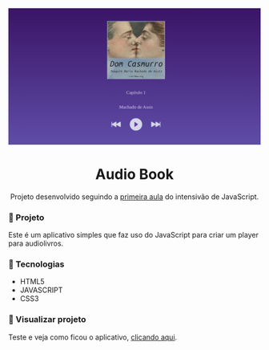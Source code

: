 <img src="./docs/audio-book.png" alt="Screenshot da tela do aplicativo de audio book" />

<h1 align="center">Audio Book</h1>

<p align="center">
Projeto desenvolvido seguindo a <a target="_blank" href="https://www.youtube.com/watch?v=0OKGGpMPeyM">primeira aula</a>
do intensivão de JavaScript.
</p>

### 🌟 Projeto
Este é um aplicativo simples que faz uso do JavaScript para criar um player para audiolivros.

### 👾 Tecnologias
 - HTML5
 - JAVASCRIPT
 - CSS3

### 🏃 Visualizar projeto
Teste e veja como ficou o aplicativo, <a target="_blank" href="https://play-audio-book.netlify.app/">clicando aqui</a>.